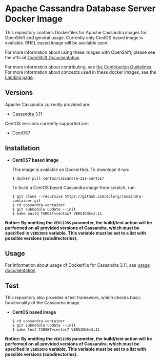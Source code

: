 Apache Cassandra Database Server Docker Image
=============================================

This repository contains Dockerfiles for Apache Cassandra images for OpenShift and general usage.
Currently only CentOS based image is available. RHEL based image will be available soon.

For more information about using these images with OpenShift, please see the
official [OpenShift Documentation](https://docs.openshift.org/latest/using_images/db_images/cassandra.html).

For more information about contributing, see
[the Contribution Guidelines](https://github.com/sclorg/welcome/blob/master/contribution.md).
For more information about concepts used in these docker images, see the
[Landing page](https://github.com/sclorg/welcome).


Versions
--------
Apache Cassandra currently provided are:
* [Cassandra 3.11](3.11)

CentOS versions currently supported are:
* CentOS7


Installation
----------------------

*  **CentOS7 based image**

    This image is available on DockerHub. To download it run:

    ```
    $ docker pull centos/cassandra-311-centos7
    ```

    To build a CentOS based Cassandra image from scratch, run:

    ```
    $ git clone --recursive https://github.com/sclorg/cassandra-container.git
    $ cd cassandra-container
    $ git submodule update --init
    $ make build TARGET=centos7 VERSIONS=3.11
    ```

**Notice: By omitting the `VERSIONS` parameter, the build/test action will be performed
on all provided versions of Cassandra, which must be specified in  `VERSIONS` variable.
This variable must be set to a list with possible versions (subdirectories).**


Usage
---------------------------------

For information about usage of Dockerfile for Cassandra 3.11,
see [usage documentation](3.11).


Test
---------------------------------

This repository also provides a test framework, which checks basic functionality
of the Cassandra image.

*  **CentOS based image**

    ```
    $ cd cassandra-container
    $ git submodule update --init
    $ make test TARGET=centos7 VERSIONS=3.11
    ```

**Notice: By omitting the `VERSIONS` parameter, the build/test action will be performed
on all provided versions of Cassandra, which must be specified in  `VERSIONS` variable.
This variable must be set to a list with possible versions (subdirectories).**
